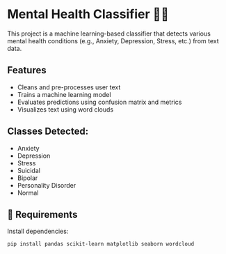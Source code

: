 # Mental Health Classifier 🧠💬

This project is a machine learning-based classifier that detects various mental health conditions (e.g., Anxiety, Depression, Stress, etc.) from text data.

## Features

- Cleans and pre-processes user text
- Trains a machine learning model
- Evaluates predictions using confusion matrix and metrics
- Visualizes text using word clouds

## Classes Detected:
- Anxiety
- Depression
- Stress
- Suicidal
- Bipolar
- Personality Disorder
- Normal


## 🔧 Requirements

Install dependencies:

```bash
pip install pandas scikit-learn matplotlib seaborn wordcloud
